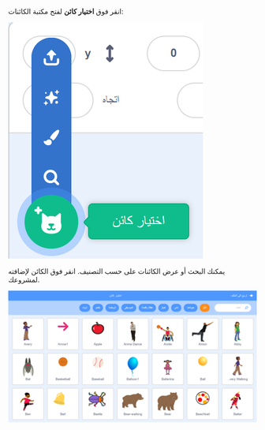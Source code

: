 انقر فوق **اختيار كائن** لفتح مكتبة الكائنات:

![تم تحديد زر "اختيار الكائن".](images/sprite-library.png)

يمكنك البحث أو عرض الكائنات على حسب التصنيف. انقر فوق الكائن لإضافته لمشروعك.

![مكتبة الكائنات](images/sprite-choose.png)